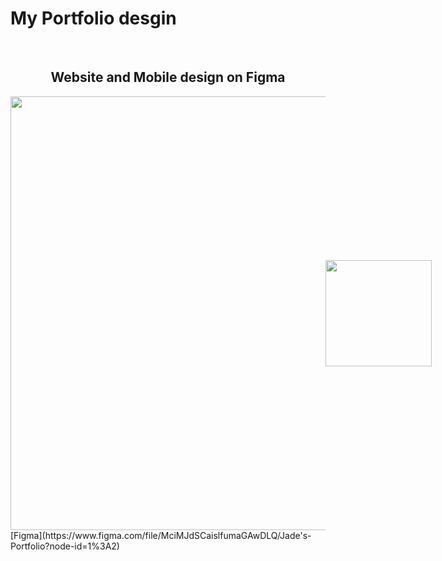 # My Portfolio desgin
<br>
<h2 align="center"><b>Website and Mobile design on Figma</b></h2>
<div style="display:flex; justify-content: start; align-items: center; vertical-align: top; top: 0; padding: 0;">
  <img src="https://user-images.githubusercontent.com/46812243/142795419-b7445c52-c37b-4693-bdc0-ea8082503208.png" width="694x" />
  <img src="https://user-images.githubusercontent.com/46812243/142795456-eab4f0e8-536a-4dff-9e30-016fa2b87714.png" width="170px" />
</div>
[Figma](https://www.figma.com/file/MciMJdSCaislfumaGAwDLQ/Jade's-Portfolio?node-id=1%3A2)
